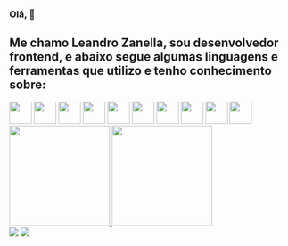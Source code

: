### Olá,  👋

## Me chamo Leandro Zanella, sou desenvolvedor frontend, e abaixo segue algumas linguagens e ferramentas que utilizo e tenho conhecimento sobre:

<div>
  <img loading="lazy" src="https://cdn.jsdelivr.net/gh/devicons/devicon/icons/git/git-original.svg" width="40" height="40"/>
  <img loading="lazy" src="https://cdn.jsdelivr.net/gh/devicons/devicon/icons/java/java-original.svg" width="40" height="40"/>
  <img loading="lazy" src="https://cdn.jsdelivr.net/gh/devicons/devicon/icons/linux/linux-original.svg" width="40" height="40"/>
  <img loading="lazy" src="https://cdn.jsdelivr.net/gh/devicons/devicon/icons/javascript/javascript-original.svg" width="40" height="40"/>
  <img loading="lazy" src="https://cdn.jsdelivr.net/gh/devicons/devicon/icons/typescript/typescript-original.svg" width="40" height="40"/>
  <img loading="lazy" src="https://cdn.jsdelivr.net/gh/devicons/devicon/icons/postgresql/postgresql-original.svg" width="40" height="40"/>
  <img loading="lazy" src="https://cdn.jsdelivr.net/gh/devicons/devicon/icons/mongodb/mongodb-original.svg" width="40" height="40"/>
  <img loading="lazy" src="https://cdn.jsdelivr.net/gh/devicons/devicon/icons/react/react-original.svg" width="40" height="40"/>
  <img loading="lazy" src="https://cdn.jsdelivr.net/gh/devicons/devicon/icons/spring/spring-original.svg" width="40" height="40"/>
  <img loading="lazy" src="https://cdn.jsdelivr.net/gh/devicons/devicon/icons/python/python-original.svg" width="40" height="40"/>
</div>


<div>
  <a href="https://github.com/LeandroZanella">
    <img loading="lazy" height="180em" src="https://github-readme-stats.vercel.app/api/top-langs/?username=LeandroZanella&layout=compact&langs_count=7&theme=dracula"/>
    <img loading="lazy" height="180em" src="https://github-readme-stats.vercel.app/api?username=LeandroZanella&show_icons=true&theme=dracula&include_all_commits=true&count_private=true"/>
  </a>
</div>

<div>
  <a href="mailto:leandrozanella012@gmail.com"><img loading="lazy" src="https://img.shields.io/badge/Gmail-D14836?style=for-the-badge&logo=gmail&logoColor=white" target="_blank"></a>
  <a href="https://www.linkedin.com/in/leandro-zanella-41549b259" target="_blank"><img loading="lazy" src="https://img.shields.io/badge/-LinkedIn-%230077B5?style=for-the-badge&logo=linkedin&logoColor=white" target="_blank"</a>
</div>
